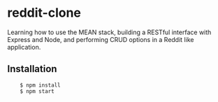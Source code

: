 # reddit-clone

Learning how to use the MEAN stack, building a RESTful interface with Express and Node, and performing CRUD options in a Reddit like application.

## Installation

		$ npm install
		$ npm start
